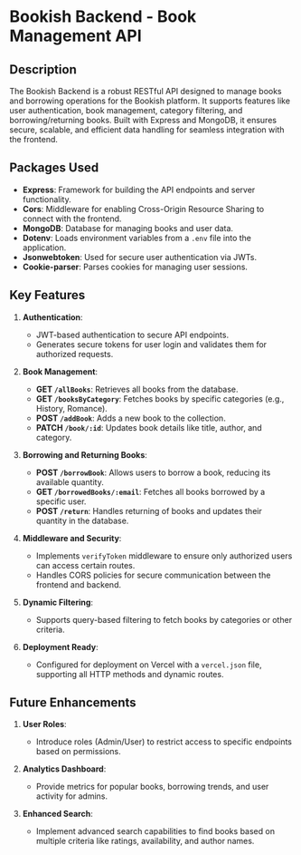 # Bookish Backend - Book Management API

## Description

The Bookish Backend is a robust RESTful API designed to manage books and borrowing operations for the Bookish platform. It supports features like user authentication, book management, category filtering, and borrowing/returning books. Built with Express and MongoDB, it ensures secure, scalable, and efficient data handling for seamless integration with the frontend.

## Packages Used

- **Express**: Framework for building the API endpoints and server functionality.
- **Cors**: Middleware for enabling Cross-Origin Resource Sharing to connect with the frontend.
- **MongoDB**: Database for managing books and user data.
- **Dotenv**: Loads environment variables from a `.env` file into the application.
- **Jsonwebtoken**: Used for secure user authentication via JWTs.
- **Cookie-parser**: Parses cookies for managing user sessions.

## Key Features

1. **Authentication**:
   - JWT-based authentication to secure API endpoints.
   - Generates secure tokens for user login and validates them for authorized requests.

2. **Book Management**:
   - **GET `/allBooks`**: Retrieves all books from the database.
   - **GET `/booksByCategory`**: Fetches books by specific categories (e.g., History, Romance).
   - **POST `/addBook`**: Adds a new book to the collection.
   - **PATCH `/book/:id`**: Updates book details like title, author, and category.

3. **Borrowing and Returning Books**:
   - **POST `/borrowBook`**: Allows users to borrow a book, reducing its available quantity.
   - **GET `/borrowedBooks/:email`**: Fetches all books borrowed by a specific user.
   - **POST `/return`**: Handles returning of books and updates their quantity in the database.

4. **Middleware and Security**:
   - Implements `verifyToken` middleware to ensure only authorized users can access certain routes.
   - Handles CORS policies for secure communication between the frontend and backend.

5. **Dynamic Filtering**:
   - Supports query-based filtering to fetch books by categories or other criteria.

6. **Deployment Ready**:
   - Configured for deployment on Vercel with a `vercel.json` file, supporting all HTTP methods and dynamic routes.

## Future Enhancements

1. **User Roles**:
   - Introduce roles (Admin/User) to restrict access to specific endpoints based on permissions.

2. **Analytics Dashboard**:
   - Provide metrics for popular books, borrowing trends, and user activity for admins.

3. **Enhanced Search**:
   - Implement advanced search capabilities to find books based on multiple criteria like ratings, availability, and author names.
